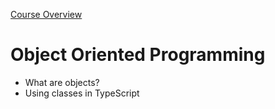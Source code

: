 [Course Overview](../overview.md)
# Object Oriented Programming
* What are objects?
* Using classes in TypeScript